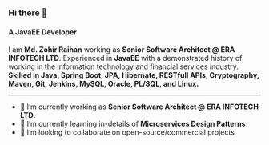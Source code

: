 ### Hi there 👋

#### A JavaEE Developer

I am **Md. Zohir Raihan** working as **Senior Software Architect @ ERA INFOTECH LTD**. Experienced in **JavaEE** with a demonstrated history of working in the information technology and financial services industry. **Skilled in Java, Spring Boot, JPA, Hibernate, RESTfull APIs, Cryptography, Maven, Git, Jenkins, MySQL, Oracle, PL/SQL, and Linux.**

---

- 🔭 I’m currently working as **Senior Software Architect @ ERA INFOTECH LTD.**
- 🌱 I’m currently learning in-details of **Microservices Design Patterns**
- 👯 I’m looking to collaborate on open-source/commercial projects

<!--
**raihanzohir/raihanzohir** is a ✨ _special_ ✨ repository because its `README.md` (this file) appears on your GitHub profile.

Here are some ideas to get you started:

- 🔭 I’m currently working on ...
- 🌱 I’m currently learning ...
- 👯 I’m looking to collaborate on ...
- 🤔 I’m looking for help with ...
- 💬 Ask me about ...
- 📫 How to reach me: ...
- 😄 Pronouns: ...
- ⚡ Fun fact: ...
-->
